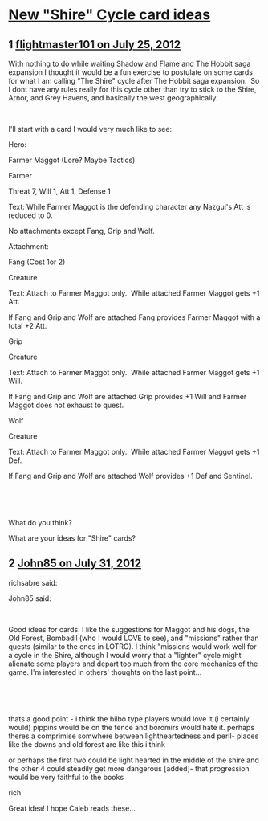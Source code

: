 # [New &quot;Shire&quot; Cycle card ideas](https://community.fantasyflightgames.com/topic/68020-new-shire-cycle-card-ideas/)

## 1 [flightmaster101 on July 25, 2012](https://community.fantasyflightgames.com/topic/68020-new-shire-cycle-card-ideas/?do=findComment&comment=663531)

With nothing to do while waiting Shadow and Flame and The Hobbit saga expansion I thought it would be a fun exercise to postulate on some cards for what I am calling "The Shire" cycle after The Hobbit saga expansion.  So I dont have any rules really for this cycle other than try to stick to the Shire, Arnor, and Grey Havens, and basically the west geographically.

 

I'll start with a card I would very much like to see:

Hero:

Farmer Maggot (Lore? Maybe Tactics)

Farmer

Threat 7, Will 1, Att 1, Defense 1

Text: While Farmer Maggot is the defending character any Nazgul's Att is reduced to 0.

No attachments except Fang, Grip and Wolf.

Attachment:

Fang (Cost 1or 2)

Creature

Text: Attach to Farmer Maggot only.  While attached Farmer Maggot gets +1 Att.

If Fang and Grip and Wolf are attached Fang provides Farmer Maggot with a total +2 Att.

Grip

Creature

Text: Attach to Farmer Maggot only.  While attached Farmer Maggot gets +1 Will.

If Fang and Grip and Wolf are attached Grip provides +1 Will and Farmer Maggot does not exhaust to quest.

Wolf

Creature

Text: Attach to Farmer Maggot only.  While attached Farmer Maggot gets +1 Def.

If Fang and Grip and Wolf are attached Wolf provides +1 Def and Sentinel.

 

 

What do you think?

What are your ideas for "Shire" cards?

## 2 [John85 on July 31, 2012](https://community.fantasyflightgames.com/topic/68020-new-shire-cycle-card-ideas/?do=findComment&comment=666398)

richsabre said:

John85 said:

 

Good ideas for cards. I like the suggestions for Maggot and his dogs, the Old Forest, Bombadil (who I would LOVE to see), and "missions" rather than quests (similar to the ones in LOTRO). I think "missions would work well for a cycle in the Shire, although I would worry that a "lighter" cycle might alienate some players and depart too much from the core mechanics of the game. I'm interested in others' thoughts on the last point…

 

 

thats a good point - i think the bilbo type players would love it (i certainly would) pippins would be on the fence and boromirs would hate it. perhaps theres a comprimise somwhere between lightheartedness and peril- places like the downs and old forest are like this i think

or perhaps the first two could be light hearted in the middle of the shire and the other 4 could steadily get more dangerous [added]- that progression would be very faithful to the books

rich



Great idea! I hope Caleb reads these…

